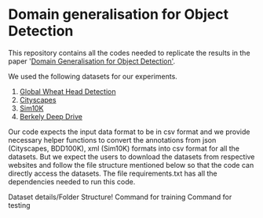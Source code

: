 # Domain generalisation for Object Detection

This repository contains all the codes needed to replicate the results in the paper '[Domain Generalisation for Object Detection'](https://arxiv.org/abs/2203.05294).  

We used the following datasets for our experiments. 

1. [Global Wheat Head Detection](https://zenodo.org/record/5092309#.YjeR1zynzJU) 
2. [Cityscapes](https://www.cityscapes-dataset.com/) 
3. [Sim10K](https://fcav.engin.umich.edu/projects/driving-in-the-matrix) 
4. [Berkely Deep Drive](https://bdd-data.berkeley.edu/) 

Our code expects the input data format to be in csv format and we provide necessary helper functions to convert the annotations from json (Cityscapes, BDD100K), xml (Sim10K) formats into csv format for all the datasets. But we expect the users to download the datasets from respective websites and follow the file structure mentioned below so that the code can directly access the datasets. The file requirements.txt has all the dependencies needed to run this code. 

Dataset details/Folder Structure!
Command for training
Command for testing
